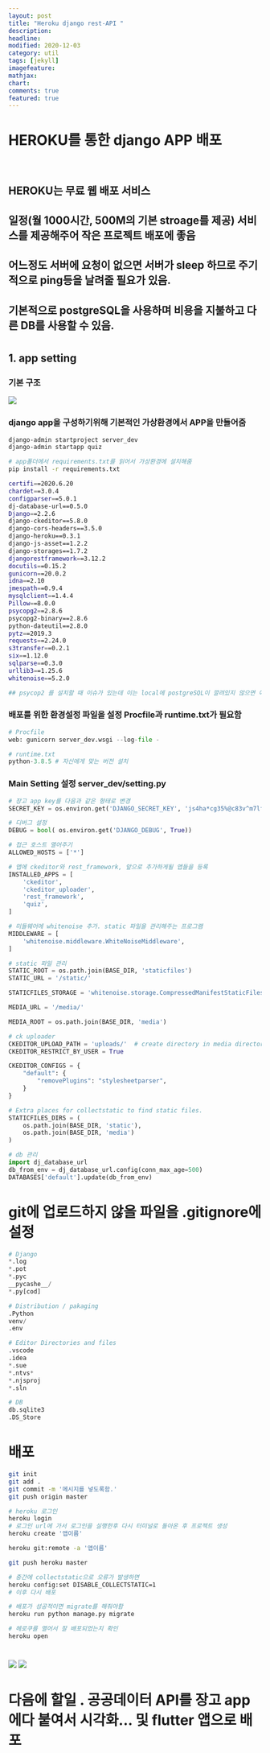 ```yaml
---
layout: post
title: "Heroku django rest-API "
description: 
headline: 
modified: 2020-12-03
category: util
tags: [jekyll]
imagefeature: 
mathjax: 
chart: 
comments: true
featured: true
---
```


# HEROKU를 통한 django APP 배포 

<p>&nbsp;</p>

## HEROKU는 무료 웹 배포 서비스
## 일정(월 1000시간, 500M의 기본 stroage를 제공) 서비스를 제공해주어 작은 프로젝트 배포에 좋음
## 어느정도 서버에 요청이 없으면 서버가 sleep 하므로 주기적으로 ping등을 날려줄 필요가 있음.
## 기본적으로 postgreSQL을 사용하며 비용을 지불하고 다른 DB를 사용할 수 있음.
#
## 1. app setting

### 기본 구조
<img src="{{ site.url }}/images/Heroku/first/스크린샷, 2020-12-03 13-19-45.png">


### django app을 구성하기위해 기본적인 가상환경에서 APP을 만들어줌

~~~bash
django-admin startproject server_dev
django-admin startapp quiz

# app폴더에서 requirements.txt를 읽어서 가상환경에 설치해줌
pip install -r requirements.txt

certifi==2020.6.20
chardet==3.0.4
configparser==5.0.1
dj-database-url==0.5.0
Django==2.2.6
django-ckeditor==5.8.0
django-cors-headers==3.5.0
django-heroku==0.3.1
django-js-asset==1.2.2
django-storages==1.7.2
djangorestframework==3.12.2
docutils==0.15.2
gunicorn==20.0.2
idna==2.10
jmespath==0.9.4
mysqlclient==1.4.4
Pillow==8.0.0
psycopg2==2.8.6
psycopg2-binary==2.8.6
python-dateutil==2.8.0
pytz==2019.3
requests==2.24.0
s3transfer==0.2.1
six==1.12.0
sqlparse==0.3.0
urllib3==1.25.6
whitenoise==5.2.0

## psycop2 를 설치할 때 이슈가 있는데 이는 local에 postgreSQL이 깔려있지 않으면 에러가 발생할 수있음. postgreSQL을 설치하면서 필요한 파일들을 import 해줌

~~~


### 배포를 위한 환경설정 파일을 설정 Procfile과 runtime.txt가 필요함

~~~python
# Procfile
web: gunicorn server_dev.wsgi --log-file -

# runtime.txt
python-3.8.5 # 자신에게 맞는 버전 설치

~~~

### Main Setting 설정 server_dev/setting.py

~~~python
# 장고 app key를 다음과 같은 형태로 변경
SECRET_KEY = os.environ.get('DJANGO_SECRET_KEY', 'js4ha*cg35%@c83v^m7lfy8k586wp#-@s2tdpoh7(&)1kif(@&')

# 디버그 설정
DEBUG = bool( os.environ.get('DJANGO_DEBUG', True))

# 접근 호스트 열어주기
ALLOWED_HOSTS = ['*']

# 앱에 ckeditor와 rest_framework, 앞으로 추가하게될 앱들을 등록
INSTALLED_APPS = [
    'ckeditor',
    'ckeditor_uploader',
    'rest_framework',
    'quiz',
]

# 미들웨어에 whitenoise 추가. static 파일을 관리해주는 프로그램
MIDDLEWARE = [
    'whitenoise.middleware.WhiteNoiseMiddleware',
]

# static 파일 관리
STATIC_ROOT = os.path.join(BASE_DIR, 'staticfiles')
STATIC_URL = '/static/'

STATICFILES_STORAGE = 'whitenoise.storage.CompressedManifestStaticFilesStorage'

MEDIA_URL = '/media/'

MEDIA_ROOT = os.path.join(BASE_DIR, 'media')

# ck uploader
CKEDITOR_UPLOAD_PATH = 'uploads/'  # create directory in media directory
CKEDITOR_RESTRICT_BY_USER = True

CKEDITOR_CONFIGS = {
    "default": {
        "removePlugins": "stylesheetparser",
    }
}

# Extra places for collectstatic to find static files.
STATICFILES_DIRS = (
    os.path.join(BASE_DIR, 'static'),
    os.path.join(BASE_DIR, 'media')
)

# db 관리
import dj_database_url
db_from_env = dj_database_url.config(conn_max_age=500)
DATABASES['default'].update(db_from_env)

~~~

# git에 업로드하지 않을 파일을 .gitignore에 설정
~~~python
# Django
*.log
*.pot
*.pyc
__pycashe__/
*.py[cod]

# Distribution / pakaging
.Python
venv/
.env

# Editor Directories and files
.vscode
.idea
*.sue
*.ntvs*
*.njsproj
*.sln

# DB
db.sqlite3
.DS_Store
~~~

# 배포
~~~bash
git init
git add .
git commit -m '메시지를 넣도록함.'
git push origin master 

# heroku 로그인
heroku login
# 로그인 url에 가서 로그인을 실행한후 다시 터미널로 돌아온 후 프로젝트 생성
heroku create '앱이름'

heroku git:remote -a '앱이름'

git push heroku master

# 중간에 collectstatic으로 오류가 발생하면
heroku config:set DISABLE_COLLECTSTATIC=1
# 이후 다시 배포

# 배포가 성공적이면 migrate를 해줘야함
heroku run python manage.py migrate

# 헤로쿠를 열어서 잘 배포되었는지 확인
heroku open

~~~
#
<img src="{{ site.url }}/images/Heroku/first/스크린샷, 2020-12-03 13-44-50.png">

<img src="{{ site.url }}/images/Heroku/first/스크린샷, 2020-12-03 13-44-04.png">

# 
# 다음에 할일 . 공공데이터 API를 장고 app에다 붙여서 시각화... 및 flutter 앱으로 배포
~~~python

~~~